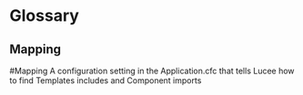 # Glossary

## Mapping

#Mapping
A configuration setting in the Application.cfc that tells Lucee how to find Templates includes and Component imports